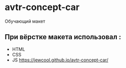 # avtr-concept-car
Обучающий макет
## При вёрстке макета использовал :
- HTML
- CSS
- JS
https://jewcool.github.io/avtr-concept-car/
